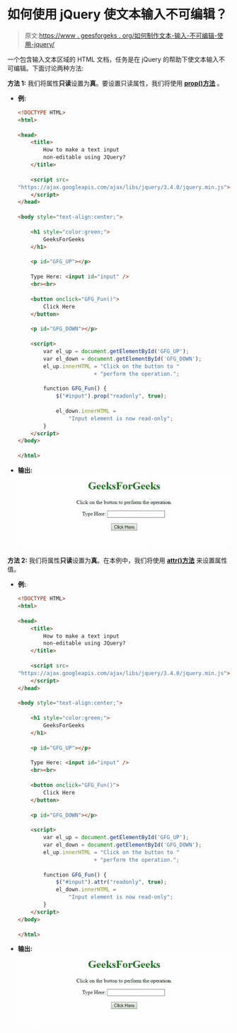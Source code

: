# 如何使用 jQuery 使文本输入不可编辑？

> 原文:[https://www . geesforgeks . org/如何制作文本-输入-不可编辑-使用-jquery/](https://www.geeksforgeeks.org/how-to-make-a-text-input-non-editable-using-jquery/)

一个包含输入文本区域的 HTML 文档，任务是在 jQuery 的帮助下使文本输入不可编辑。下面讨论两种方法:

**方法 1:** 我们将属性**只读**设置为**真**。要设置只读属性，我们将使用 [**prop()方法**](https://www.geeksforgeeks.org/jquery-prop-with-examples/) 。

*   **例:**

    ```html
    <!DOCTYPE HTML>
    <html>

    <head>
        <title>
            How to make a text input
            non-editable using JQuery?
        </title>

        <script src=
    "https://ajax.googleapis.com/ajax/libs/jquery/3.4.0/jquery.min.js">
        </script>
    </head>

    <body style="text-align:center;">

        <h1 style="color:green;">
            GeeksForGeeks
        </h1>

        <p id="GFG_UP"></p>

        Type Here: <input id="input" />
        <br><br>

        <button onclick="GFG_Fun()">
            Click Here
        </button>

        <p id="GFG_DOWN"></p>

        <script>
            var el_up = document.getElementById('GFG_UP');
            var el_down = document.getElementById('GFG_DOWN');
            el_up.innerHTML = "Click on the button to "
                            + "perform the operation.";

            function GFG_Fun() {
                $("#input").prop("readonly", true);

                el_down.innerHTML = 
                    "Input element is now read-only";
            }
        </script>
    </body>

    </html>
    ```

*   **输出:**
    ![](img/635c626ae52e19aa2cff14e721cfb62c.png)

**方法 2:** 我们将属性**只读**设置为**真**。在本例中，我们将使用 [**attr()方法**](https://www.geeksforgeeks.org/jquery-attr-method/) 来设置属性值。

*   **例:**

    ```html
    <!DOCTYPE HTML>
    <html>

    <head>
        <title>
            How to make a text input 
            non-editable using JQuery?
        </title>

        <script src=
    "https://ajax.googleapis.com/ajax/libs/jquery/3.4.0/jquery.min.js">
        </script>
    </head>

    <body style="text-align:center;">

        <h1 style="color:green;">
            GeeksForGeeks
        </h1>

        <p id="GFG_UP"></p>

        Type Here: <input id="input" />
        <br><br>

        <button onclick="GFG_Fun()">
            Click Here
        </button>

        <p id="GFG_DOWN"></p>

        <script>
            var el_up = document.getElementById('GFG_UP');
            var el_down = document.getElementById('GFG_DOWN');
            el_up.innerHTML = "Click on the button to "
                            + "perform the operation.";

            function GFG_Fun() {
                $("#input").attr("readonly", true);
                el_down.innerHTML = 
                    "Input element is now read-only";
            }
        </script>
    </body>

    </html>
    ```

*   **输出:**
    ![](img/635c626ae52e19aa2cff14e721cfb62c.png)